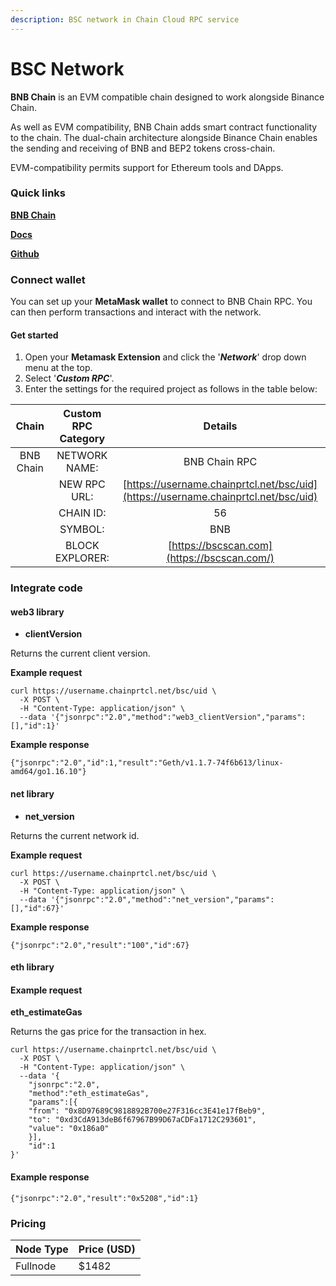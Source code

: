 ```yaml
---
description: BSC network in Chain Cloud RPC service
---
```


# BSC Network

**BNB Chain** is an EVM compatible chain designed to work alongside Binance Chain.

As well as EVM compatibility, BNB Chain adds smart contract functionality to the chain. The dual-chain architecture alongside Binance Chain enables the sending and receiving of BNB and BEP2 tokens cross-chain.

EVM-compatibility permits support for Ethereum tools and DApps.

### Quick links[​](https://docs.chain.com/docs/cloud/supported-chains/bsc-network/#quick-links) <a href="#quick-links" id="quick-links"></a>

[**BNB Chain**](https://www.binance.org/en/smartChain)

[**Docs**](https://docs.binance.org/smart-chain/guides/bsc-intro.html)

[**Github**](https://github.com/bnb-chain)

### Connect wallet[​](https://docs.chain.com/docs/cloud/supported-chains/bsc-network/#connect-wallet) <a href="#connect-wallet" id="connect-wallet"></a>

You can set up your **MetaMask wallet** to connect to BNB Chain RPC. You can then perform transactions and interact with the network.

#### Get started[​](https://docs.chain.com/docs/cloud/supported-chains/bsc-network/#get-started) <a href="#get-started" id="get-started"></a>

1. Open your **Metamask Extension** and click the '_**Network**_' drop down menu at the top.
2. Select '_**Custom RPC**_'.
3. Enter the settings for the required project as follows in the table below:

|   Chain   | Custom RPC Category |                                                        Details                                                         |
| :-------: | :-----------------: | :--------------------------------------------------------------------------------------------------------------------: |
| BNB Chain |    NETWORK NAME:    |                                                     BNB Chain RPC                                                      |
|           |    NEW RPC URL:     | [https://username.chainprtcl.net/bsc/uid](https://username.chainprtcl.net/bsc/uid)                                     |
|           |      CHAIN ID:      |                                                           56                                                           |
|           |       SYMBOL:       |                                                          BNB                                                           |
|           |   BLOCK EXPLORER:   |                                      [https://bscscan.com](https://bscscan.com/)                                       |

### Integrate code[​](https://docs.chain.com/docs/cloud/supported-chains/bsc-network/#integrate-code) <a href="#integrate-code" id="integrate-code"></a>

#### web3 library[​](https://docs.chain.com/docs/cloud/supported-chains/bsc-network/#web3-library) <a href="#web3-library" id="web3-library"></a>

* **clientVersion**

Returns the current client version.

**Example request**[**​**](https://docs.chain.com/docs/cloud/supported-chains/bsc-network/#example-request)

```
curl https://username.chainprtcl.net/bsc/uid \
  -X POST \
  -H "Content-Type: application/json" \
  --data '{"jsonrpc":"2.0","method":"web3_clientVersion","params":[],"id":1}'
```

**Example response**[**​**](https://docs.chain.com/docs/cloud/supported-chains/bsc-network/#example-response)

```
{"jsonrpc":"2.0","id":1,"result":"Geth/v1.1.7-74f6b613/linux-amd64/go1.16.10"}
```

#### net library[​](https://docs.chain.com/docs/cloud/supported-chains/bsc-network/#net-library) <a href="#net-library" id="net-library"></a>

* **net\_version**

Returns the current network id.

**Example request**[**​**](https://docs.chain.com/docs/cloud/supported-chains/bsc-network/#example-request-1)

```
curl https://username.chainprtcl.net/bsc/uid \
  -X POST \
  -H "Content-Type: application/json" \
  --data '{"jsonrpc":"2.0","method":"net_version","params":[],"id":67}'
```

**Example response**[**​**](https://docs.chain.com/docs/cloud/supported-chains/bsc-network/#example-response-1)

```
{"jsonrpc":"2.0","result":"100","id":67}
```

#### eth library[​](https://docs.chain.com/docs/cloud/supported-chains/bsc-network/#eth-library) <a href="#eth-library" id="eth-library"></a>

#### Example request[​](https://docs.chain.com/docs/cloud/supported-chains/bsc-network/#example-request-2) <a href="#example-request-2" id="example-request-2"></a>

**eth\_estimateGas**

Returns the gas price for the transaction in hex.

```
curl https://username.chainprtcl.net/bsc/uid \
  -X POST \
  -H "Content-Type: application/json" \
  --data '{
    "jsonrpc":"2.0",
    "method":"eth_estimateGas",
    "params":[{
    "from": "0x8D97689C9818892B700e27F316cc3E41e17fBeb9",
    "to": "0xd3CdA913deB6f67967B99D67aCDFa1712C293601",
    "value": "0x186a0"
    }],
    "id":1
}'
```

#### Example response[​](https://docs.chain.com/docs/cloud/supported-chains/bsc-network/#example-response-2) <a href="#example-response-2" id="example-response-2"></a>

```
{"jsonrpc":"2.0","result":"0x5208","id":1}
```

### Pricing[​](https://docs.chain.com/docs/cloud/supported-chains/bsc-network/#pricing) <a href="#pricing" id="pricing"></a>

| Node Type             | Price (USD)          |
| --------------------- | ---------------------|
| Fullnode              | $1482                |